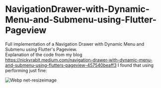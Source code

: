 # NavigationDrawer-with-Dynamic-Menu-and-Submenu-using-Flutter-Pageview
Full implementation of a Navigation Drawer with Dynamic Menu and Submenu using Flutter's Pageview. <br>
Explanation of the code from my blog https://nickyrabit.medium.com/navigation-drawer-with-dynamic-menu-and-submenu-using-flutters-pageview-457540beaff3
I found that using performing just fine: <br>

![Webp net-resizeimage](https://user-images.githubusercontent.com/7089058/134813974-473f9fe6-cc82-402c-9533-1c5b322f8a00.gif)
